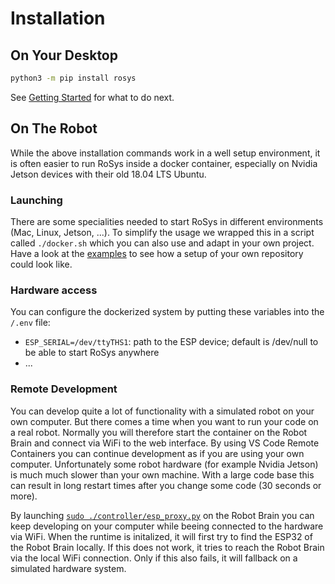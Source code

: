 # Installation

## On Your Desktop

```bash
python3 -m pip install rosys
```

See [Getting Started](getting_started.md) for what to do next.

## On The Robot

While the above installation commands work in a well setup environment, it is often easier to run RoSys inside a docker container, especially on Nvidia Jetson devices with their old 18.04 LTS Ubuntu.

### Launching

There are some specialities needed to start RoSys in different environments (Mac, Linux, Jetson, ...).
To simplify the usage we wrapped this in a script called `./docker.sh` which you can also use and adapt in your own project.
Have a look at the [examples](https://github.com/zauberzeug/rosys/tree/main/examples) to see how a setup of your own repository could look like.

### Hardware access

You can configure the dockerized system by putting these variables into the `/.env` file:

- `ESP_SERIAL=/dev/ttyTHS1`: path to the ESP device; default is /dev/null to be able to start RoSys anywhere
- ...

### Remote Development

You can develop quite a lot of functionality with a simulated robot on your own computer.
But there comes a time when you want to run your code on a real robot.
Normally you will therefore start the container on the Robot Brain and connect via WiFi to the web interface.
By using VS Code Remote Containers you can continue development as if you are using your own computer.
Unfortunately some robot hardware (for example Nvidia Jetson) is much much slower than your own machine.
With a large code base this can result in long restart times after you change some code (30 seconds or more).

By launching [`sudo ./controller/esp_proxy.py`](https://github.com/zauberzeug/rosys/blob/main/controller/esp_proxy.py) on the Robot Brain you can keep developing on your computer while beeing connected to the hardware via WiFi.
When the runtime is initalized, it will first try to find the ESP32 of the Robot Brain locally.
If this does not work, it tries to reach the Robot Brain via the local WiFi connection.
Only if this also fails, it will fallback on a simulated hardware system.
